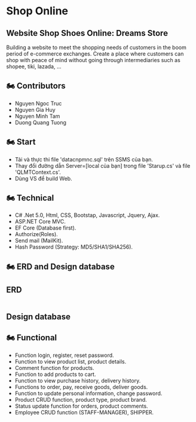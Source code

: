 # Shop Online
<h2>Website Shop Shoes Online: Dreams Store</h2>

Building a website to meet the shopping needs of customers in the boom period of e-commerce exchanges. 
Create a place where customers can shop with peace of mind without going through intermediaries such as shopee, tiki, lazada, ...

## 🏍 Contributors
- Nguyen Ngoc Truc
- Nguyen Gia Huy
- Nguyen Minh Tam
- Duong Quang Tuong

## 🏍 Start
- Tải và thực thi file 'datacnpmnc.sql' trên SSMS của bạn.
- Thay đổi đường dẫn Server=[local của bạn] trong file 'Starup.cs' và file 'QLMTContext.cs'.
- Dùng VS để build Web.

## 🏍 Technical
- C# .Net 5.0, Html, CSS, Bootstap, Javascript, Jquery, Ajax.
- ASP.NET Core MVC.
- EF Core (Database first).
- Authorize(Roles).
- Send mail (MailKit).
- Hash Password (Strategy: MD5/SHA1/SHA256).

## 🏍 ERD and Design database

## ERD
<img src="" />

## Design database

## 🏍 Functional
- Function login, register, reset password.
- Function to view product list, product details.
- Comment function for products.
- Function to add products to cart.
- Function to view purchase history, delivery history.
- Functions to order, pay, receive goods, deliver goods.
- Function to update personal information, change password.
- Product CRUD function, product type, product brand.
- Status update function for orders, product comments.
- Employee CRUD function (STAFF-MANAGER), SHIPPER.
